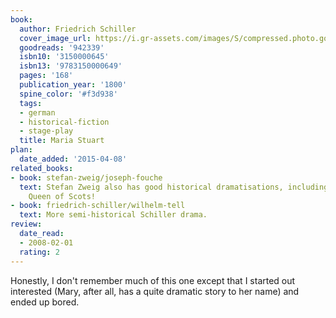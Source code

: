 ```yaml
---
book:
  author: Friedrich Schiller
  cover_image_url: https://i.gr-assets.com/images/S/compressed.photo.goodreads.com/books/1179652403l/942339._SY475_.jpg
  goodreads: '942339'
  isbn10: '3150000645'
  isbn13: '9783150000649'
  pages: '168'
  publication_year: '1800'
  spine_color: '#f3d938'
  tags:
  - german
  - historical-fiction
  - stage-play
  title: Maria Stuart
plan:
  date_added: '2015-04-08'
related_books:
- book: stefan-zweig/joseph-fouche
  text: Stefan Zweig also has good historical dramatisations, including one on Mary,
    Queen of Scots!
- book: friedrich-schiller/wilhelm-tell
  text: More semi-historical Schiller drama.
review:
  date_read:
  - 2008-02-01
  rating: 2
---
```


Honestly, I don't remember much of this one except that I started out interested (Mary, after all, has a quite dramatic
story to her name) and ended up bored.
